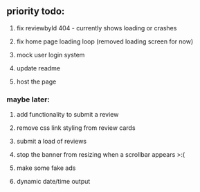 ## priority todo:

1. fix reviewbyId 404 - currently shows loading or crashes

2. fix home page loading loop (removed loading screen for now)

3. mock user login system

4. update readme

5. host the page

### maybe later:

1. add functionality to submit a review

2. remove css link styling from review cards

3. submit a load of reviews

4. stop the banner from resizing when a scrollbar appears >:(

5. make some fake ads

6. dynamic date/time output
